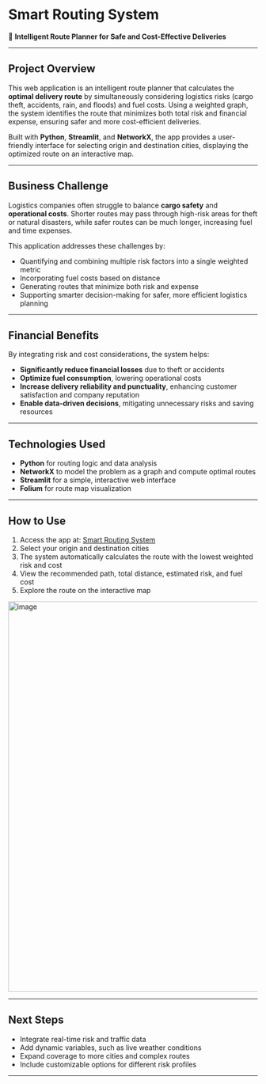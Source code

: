 # Smart Routing System

🚛 **Intelligent Route Planner for Safe and Cost-Effective Deliveries**

---

## Project Overview

This web application is an intelligent route planner that calculates the **optimal delivery route** by simultaneously considering logistics risks (cargo theft, accidents, rain, and floods) and fuel costs. Using a weighted graph, the system identifies the route that minimizes both total risk and financial expense, ensuring safer and more cost-efficient deliveries.

Built with **Python**, **Streamlit**, and **NetworkX**, the app provides a user-friendly interface for selecting origin and destination cities, displaying the optimized route on an interactive map.

---

## Business Challenge

Logistics companies often struggle to balance **cargo safety** and **operational costs**. Shorter routes may pass through high-risk areas for theft or natural disasters, while safer routes can be much longer, increasing fuel and time expenses.

This application addresses these challenges by:

- Quantifying and combining multiple risk factors into a single weighted metric  
- Incorporating fuel costs based on distance  
- Generating routes that minimize both risk and expense  
- Supporting smarter decision-making for safer, more efficient logistics planning  

---

## Financial Benefits

By integrating risk and cost considerations, the system helps:

- **Significantly reduce financial losses** due to theft or accidents  
- **Optimize fuel consumption**, lowering operational costs  
- **Increase delivery reliability and punctuality**, enhancing customer satisfaction and company reputation  
- **Enable data-driven decisions**, mitigating unnecessary risks and saving resources  

---

## Technologies Used

- **Python** for routing logic and data analysis  
- **NetworkX** to model the problem as a graph and compute optimal routes  
- **Streamlit** for a simple, interactive web interface  
- **Folium** for route map visualization  

---

## How to Use

1. Access the app at: [Smart Routing System](https://projeto-14--sistema-inteligente-de-rotas-sosjp3gywohesw24qm6yd.streamlit.app/)  
2. Select your origin and destination cities  
3. The system automatically calculates the route with the lowest weighted risk and cost  
4. View the recommended path, total distance, estimated risk, and fuel cost  
5. Explore the route on the interactive map  

<img width="626" height="789" alt="image" src="https://github.com/user-attachments/assets/11a6e7d7-c210-40c2-83e4-a32f68512118" />

---

## Next Steps

- Integrate real-time risk and traffic data  
- Add dynamic variables, such as live weather conditions  
- Expand coverage to more cities and complex routes  
- Include customizable options for different risk profiles  

---
